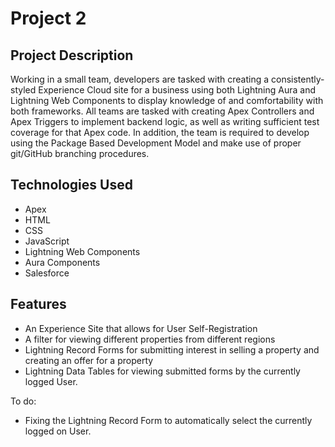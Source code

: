 # Project 2

## Project Description

Working in a small team, developers are tasked with creating a consistently-styled Experience Cloud site for a business using both Lightning Aura and Lightning Web Components to display knowledge of and comfortability with both frameworks. All teams are tasked with creating Apex Controllers and Apex Triggers to implement backend logic, as well as writing sufficient test coverage for that Apex code. In addition, the team is required to develop using the Package Based Development Model and make use of proper git/GitHub branching procedures.

## Technologies Used

- Apex
- HTML
- CSS
- JavaScript
- Lightning Web Components
- Aura Components
- Salesforce

## Features

- An Experience Site that allows for User Self-Registration
- A filter for viewing different properties from different regions
- Lightning Record Forms for submitting interest in selling a property and creating an offer for a property
- Lightning Data Tables for viewing submitted forms by the currently logged User.

To do:

- Fixing the Lightning Record Form to automatically select the currently logged on User.
